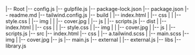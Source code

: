 |-- Root
    |-- config.js
    |-- gulpfile.js
    |-- package-lock.json
    |-- package.json
    |-- readme.md
    |-- tailwind.config.js
    |-- build
    |   |-- index.html
    |   |-- css
    |   |   |-- style.css
    |   |-- img
    |   |   |-- cover.jpg
    |   |-- js
    |       |-- scripts.js
    |-- dist
    |   |-- index.html
    |   |-- css
    |   |   |-- style.css
    |   |-- img
    |   |   |-- cover.jpg
    |   |-- js
    |       |-- scripts.js
    |-- src
        |-- index.html
        |-- css
        |   |-- a.tailwind.scss
        |   |-- main.scss
        |-- img
        |   |-- cover.jpg
        |-- js
            |-- main.js
            |-- external
            |   |-- external.js
            |-- libs
                |-- library.js
